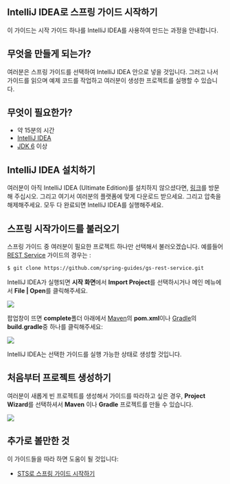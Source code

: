 ## IntelliJ IDEA로 스프링 가이드 시작하기
이 가이드는 시작 가이드 하나를 IntelliJ IDEA를 사용하여 만드는 과정을 안내합니다.

## 무엇을 만들게 되는가?
여러분은 스프링 가이드를 선택하여 IntelliJ IDEA 안으로 넣을 것입니다. 그러고 나서 가이드를 읽으며 예제 코드를 작업하고 여러분이 생성한 프로젝트를 실행할 수 있습니다.

## 무엇이 필요한가?
* 약 15분의 시간
* [IntelliJ IDEA](https://www.jetbrains.com/idea/download/)
* [JDK 6](http://www.oracle.com/technetwork/java/javase/downloads/index.html) 이상

## IntelliJ IDEA 설치하기
여러분이 아직 IntelliJ IDEA (Ultimate Edition)를 설치하지 않으셨다면, [링크](https://www.jetbrains.com/idea/download/)를 방문해 주십시오. 그리고 여기서 여러분의 플랫폼에 맞게 다운로드 받으세요. 그리고 압축을 해제해주세요.
모두 다 완료되면 IntelliJ IDEA를 실행해주세요.

## 스프링 시작가이드를 불러오기
스프링 가이드 중 여러분이 필요한 프로젝트 하나만 선택해서 불러오겠습니다. 예를들어 [REST Service](https://spring.io/guides/gs/rest-service/) 가이드의 경우는 :

```bash
$ git clone https://github.com/spring-guides/gs-rest-service.git
```

IntelliJ IDEA가 실행되면 **시작 화면**에서 **Import Project**를 선택하시거나 메인 메뉴에서 **File | Open**를 클릭해주세요.

![](http://spring.io/guides/gs/intellij-idea/images/spring_guide_welcome_import.png)

팝업창이 뜨면 **complete**폴더 아래에서 [Maven](http://spring.io/guides/gs/maven)의 **pom.xml**이나 [Gradle](http://spring.io/guides/gs/gradle)의 **build.gradle**중 하나를 클릭해주세요:

![](http://spring.io/guides/gs/intellij-idea/images/spring_guide_select_gradle_file.png)

IntelliJ IDEA는 선택한 가이드를 실행 가능한 상태로 생성할 것입니다.

## 처음부터 프로젝트 생성하기
여러분이 새롭게 빈 프로젝트를 생성해서 가이드를 따라하고 싶은 경우, **Project Wizard**를 선택하셔서 **Maven** 이나 **Gradle** 프로젝트를 만들 수 있습니다.

![](http://spring.io/guides/gs/intellij-idea/images/spring_guide_new_project.png)

## 추가로 볼만한 것
이 가이드들을 따라 하면 도움이 될 것입니다:

* [STS로 스프링 가이드 시작하기](https://spring.io/guides/gs/sts/)